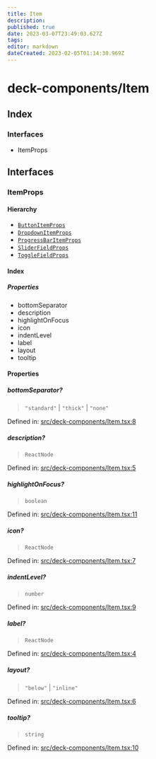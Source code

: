 ```yaml
---
title: Item
description: 
published: true
date: 2023-03-07T23:49:03.627Z
tags: 
editor: markdown
dateCreated: 2023-02-05T01:14:30.969Z
---
```


# deck-components/Item

## Index

### Interfaces

- ItemProps

## Interfaces

### ItemProps

#### Hierarchy

- [`ButtonItemProps`](ButtonItem#buttonitemprops)
- [`DropdownItemProps`](Dropdown#dropdownitemprops)
- [`ProgressBarItemProps`](ProgressBar#progressbaritemprops)
- [`SliderFieldProps`](SliderField#sliderfieldprops)
- [`ToggleFieldProps`](ToggleField#togglefieldprops)

#### Index

##### Properties

- bottomSeparator
- description
- highlightOnFocus
- icon
- indentLevel
- label
- layout
- tooltip

#### Properties

##### bottomSeparator?

> `"standard"` \| `"thick"` \| `"none"`

Defined in:  [src/deck-components/Item.tsx:8](https://github.com/SteamDeckHomebrew/decky-frontend-lib/blob/-/src/deck-components/Item.tsx#L8)

##### description?

> `ReactNode`

Defined in:  [src/deck-components/Item.tsx:5](https://github.com/SteamDeckHomebrew/decky-frontend-lib/blob/-/src/deck-components/Item.tsx#L5)

##### highlightOnFocus?

> `boolean`

Defined in:  [src/deck-components/Item.tsx:11](https://github.com/SteamDeckHomebrew/decky-frontend-lib/blob/-/src/deck-components/Item.tsx#L11)

##### icon?

> `ReactNode`

Defined in:  [src/deck-components/Item.tsx:7](https://github.com/SteamDeckHomebrew/decky-frontend-lib/blob/-/src/deck-components/Item.tsx#L7)

##### indentLevel?

> `number`

Defined in:  [src/deck-components/Item.tsx:9](https://github.com/SteamDeckHomebrew/decky-frontend-lib/blob/-/src/deck-components/Item.tsx#L9)

##### label?

> `ReactNode`

Defined in:  [src/deck-components/Item.tsx:4](https://github.com/SteamDeckHomebrew/decky-frontend-lib/blob/-/src/deck-components/Item.tsx#L4)

##### layout?

> `"below"` \| `"inline"`

Defined in:  [src/deck-components/Item.tsx:6](https://github.com/SteamDeckHomebrew/decky-frontend-lib/blob/-/src/deck-components/Item.tsx#L6)

##### tooltip?

> `string`

Defined in:  [src/deck-components/Item.tsx:10](https://github.com/SteamDeckHomebrew/decky-frontend-lib/blob/-/src/deck-components/Item.tsx#L10)
